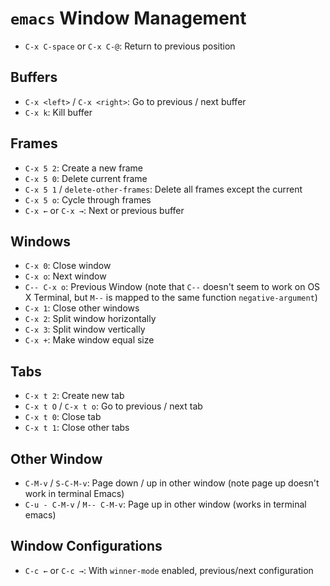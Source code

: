 # `emacs` Window Management

- `C-x C-space` or `C-x C-@`: Return to previous position

## Buffers

- `C-x <left>` / `C-x <right>`: Go to previous / next buffer
- `C-x k`: Kill buffer

## Frames

- `C-x 5 2`: Create a new frame
- `C-x 5 0`: Delete current frame
- `C-x 5 1` / `delete-other-frames`: Delete all frames except the current
- `C-x 5 o`: Cycle through frames
- `C-x ←` or `C-x →`: Next or previous buffer

## Windows

- `C-x 0`: Close window
- `C-x o`: Next window
- `C-- C-x o`: Previous Window (note that `C--` doesn't seem to work on OS X Terminal, but `M--` is mapped to the same function `negative-argument`)
- `C-x 1`: Close other windows
- `C-x 2`: Split window horizontally
- `C-x 3`: Split window vertically
- `C-x +`: Make window equal size

## Tabs

- `C-x t 2`: Create new tab
- `C-x t O` / `C-x t o`: Go to previous / next tab
- `C-x t 0`: Close tab
- `C-x t 1`: Close other tabs

## Other Window

- `C-M-v` / `S-C-M-v`: Page down / up in other window (note page up doesn't work in terminal Emacs)
- `C-u - C-M-v` / `M-- C-M-v`: Page up in other window (works in terminal emacs)

## Window Configurations

- `C-c ←` or `C-c →`: With `winner-mode` enabled, previous/next configuration
